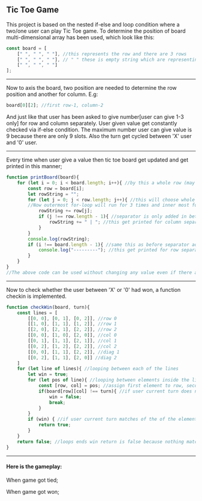 ## Tic Toe Game 
This project is based on the nested if-else and loop condition where a two/one user can play Tic Toe game.
To determine the position of board multi-dimensional array has been used, which look like this:

```javascript
const board = [
    [" ", " ", " "], //this represents the row and there are 3 rows
    [" ", " ", " "], // " " these is empty string which are representing postion in our board so in a row there are 3 position
    [" ", " ", " "]
];
```
***
Now to axis the board, two position are needed to determine the row position and another for column.
E.g:
```javascript
board[0][2]; //first row-1, column-2
```
And just like that user has been asked to give number[user can give 1-3 only] for row and column separately. User given value get constantly checked via if-else condition.
The maximum number user can give value is 9 because there are only 9 slots. Also the turn get cycled between 'X' user and '0' user.
***
Every time when user give a value then tic toe board get updated and get printed in this manner;
```javascript
function printBoard(board){
    for (let i = 0; i < board.length; i++){ //by this a whole row (may 1, 2, 3 depending on the value of i) get choosen 
        const row = board[i];
        let rowString = "";
        for (let j = 0; j < row.length; j++){ //this will choose whole column(depending on the value of j). Remember that there are total of 3 rows and when j get compare to 1 row it runs for 3 times because because row length is 3.
        //Now outermost for-loop will run for 3 times and inner most for-loop run for 9 times in total.
            rowString += row[j];
            if (j !== row.length - 1){ //separator is only added in between the column not in the start/end of column
                rowString += " | "; //this get printed for column separtion
            }
        }
        console.log(rowString);
        if (i !== board.length - 1){ //same this as before separator added in between row not in the start/end of row [bord.length - 1 = 2] this will after column separation loop is done
            console.log("---------"); //this get printed for row separation
        }
    }
}
//The above code can be used without changing any value even if there are more elements in board multidimensional array.
```
***
Now to check whether the user between 'X' or '0' had won, a function checkin is implemented.
```javascript
function checkWin(board, turn){
    const lines = [
        [[0, 0], [0, 1], [0, 2]], //row 0
        [[1, 0], [1, 1], [1, 2]], //row 1
        [[2, 0], [2, 1], [2, 2]], //row 2
        [[0, 0], [1, 0], [2, 0]], //col 0
        [[0, 1], [1, 1], [2, 1]], //col 1
        [[0, 2], [1, 2], [2, 2]], //col 2
        [[0, 0], [1, 1], [2, 2]], //diag 1
        [[0, 2], [1, 1], [2, 0]] //diag 2
    ]
    for (let line of lines){ //looping between each of the lines
        let win = true;
        for (let pos of line){ //looping between elements inside the line [i.e. [0, 0]....[2, 1] etc]
            const [row, col] = pos; //assign first element to row, second element to column
            if(board[row][col] !== turn){ //if user current turn does not matches the current board row and col position in a given array, win assign to false and loop ends. This loop will go on for every element inside the lines array, if nothing matches with element inside the lines array we return win = false;
                win = false;
                break; 
            }
        }
        if (win) { //if user current turn matches of the of the element of lines then we return true.
            return true;
        }
    }
    return false; //loops ends win return is false because nothing match with the elements of lines
}
```
*** 
#### Here is the gameplay:
When game got tied;


When game got won;

